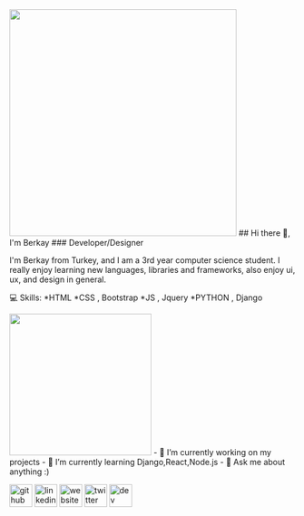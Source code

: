 <img style="width: 400px;" src="https://media4.giphy.com/media/WtTnAfZn6aVJfBzlN3/source.gif" alt="">
## Hi there 👋, I'm Berkay
### Developer/Designer

I'm Berkay from Turkey, and I am a 3rd year computer science student. I really enjoy learning new languages, libraries and frameworks, also enjoy  ui, ux, and design in general.

💻 Skills: 
*HTML 
*CSS , Bootstrap 
*JS , Jquery 
*PYTHON , Django

 <img style="width: 250px;" src="https://media2.giphy.com/media/13HgwGsXF0aiGY/giphy.gif" alt="">
- 🔭 I’m currently working on my projects
- 🌱 I’m currently learning Django,React,Node.js 
- 💬 Ask me about anything :) 


[<img src='https://cdn.jsdelivr.net/npm/simple-icons@3.0.1/icons/github.svg' alt='github' height='40'>](https://github.com/berkayalatas) [<img src='https://cdn.jsdelivr.net/npm/simple-icons@3.0.1/icons/linkedin.svg' alt='linkedin' height='40'>](https://www.linkedin.com/in/berkay-alatas-5966831a7/)  [<img src='https://cdn.jsdelivr.net/npm/simple-icons@3.0.1/icons/icloud.svg' alt='website' height='40'>](https://berkayalatas.github.io)  [<img src='https://cdn.jsdelivr.net/npm/simple-icons@3.0.1/icons/twitter.svg' alt='twitter' height='40'>](https://twitter.com/berkayalatas1) [<img src='https://cdn.jsdelivr.net/npm/simple-icons@3.0.1/icons/dev-dot-to.svg' alt='dev' height='40'>](https://dev.to/berkayalatas)
